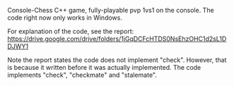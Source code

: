 Console-Chess C++ game, fully-playable pvp 1vs1 on the console. The code right now only works in Windows.

For explanation of the code, see the report:
https://drive.google.com/drive/folders/1jGqDCFcHTDS0NsEhzOHC1d2sL1DDJWY1

Note the report states the code does not implement "check". However, that is because it written before it was actually implemented. The code implements "check", "checkmate" and "stalemate".
